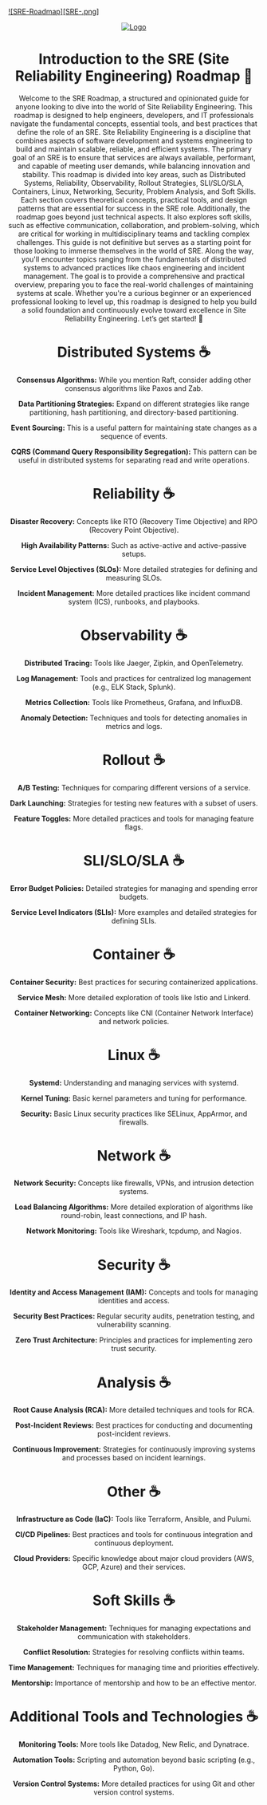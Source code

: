 [![SRE-Roadmap][SRE-.png]](https://christianbatista.com)
  <div align="center">
  <a href="https://github.com/christianbaptista/sre-roadmap">
    <img src="SRE-.png" alt="Logo">
  </a>

# Introduction to the SRE (Site Reliability Engineering) Roadmap 📜

Welcome to the SRE Roadmap, a structured and opinionated guide for anyone looking to dive into the world of Site Reliability Engineering. This roadmap is designed to help engineers, developers, and IT professionals navigate the fundamental concepts, essential tools, and best practices that define the role of an SRE.
Site Reliability Engineering is a discipline that combines aspects of software development and systems engineering to build and maintain scalable, reliable, and efficient systems. The primary goal of an SRE is to ensure that services are always available, performant, and capable of meeting user demands, while balancing innovation and stability.
This roadmap is divided into key areas, such as Distributed Systems, Reliability, Observability, Rollout Strategies, SLI/SLO/SLA, Containers, Linux, Networking, Security, Problem Analysis, and Soft Skills. Each section covers theoretical concepts, practical tools, and design patterns that are essential for success in the SRE role.
Additionally, the roadmap goes beyond just technical aspects. It also explores soft skills, such as effective communication, collaboration, and problem-solving, which are critical for working in multidisciplinary teams and tackling complex challenges.
This guide is not definitive but serves as a starting point for those looking to immerse themselves in the world of SRE. Along the way, you'll encounter topics ranging from the fundamentals of distributed systems to advanced practices like chaos engineering and incident management. The goal is to provide a comprehensive and practical overview, preparing you to face the real-world challenges of maintaining systems at scale.
Whether you're a curious beginner or an experienced professional looking to level up, this roadmap is designed to help you build a solid foundation and continuously evolve toward excellence in Site Reliability Engineering. Let’s get started! 🚀


# Distributed Systems ☕️

**Consensus Algorithms:** While you mention Raft, consider adding other consensus algorithms like Paxos and Zab.

**Data Partitioning Strategies:** Expand on different strategies like range partitioning, hash partitioning, and directory-based partitioning.

**Event Sourcing:** This is a useful pattern for maintaining state changes as a sequence of events.

**CQRS (Command Query Responsibility Segregation):** This pattern can be useful in distributed systems for separating read and write operations.

# Reliability ☕️

**Disaster Recovery:** Concepts like RTO (Recovery Time Objective) and RPO (Recovery Point Objective).

**High Availability Patterns:** Such as active-active and active-passive setups.

**Service Level Objectives (SLOs):** More detailed strategies for defining and measuring SLOs.

**Incident Management:** More detailed practices like incident command system (ICS), runbooks, and playbooks.

# Observability ☕️

**Distributed Tracing:** Tools like Jaeger, Zipkin, and OpenTelemetry.

**Log Management:** Tools and practices for centralized log management (e.g., ELK Stack, Splunk).

**Metrics Collection:** Tools like Prometheus, Grafana, and InfluxDB.

**Anomaly Detection:** Techniques and tools for detecting anomalies in metrics and logs.

# Rollout ☕️

**A/B Testing:** Techniques for comparing different versions of a service.

**Dark Launching:** Strategies for testing new features with a subset of users.

**Feature Toggles:** More detailed practices and tools for managing feature flags.

# SLI/SLO/SLA ☕️

**Error Budget Policies:** Detailed strategies for managing and spending error budgets.

**Service Level Indicators (SLIs):** More examples and detailed strategies for defining SLIs.

# Container ☕️

**Container Security:** Best practices for securing containerized applications.

**Service Mesh:** More detailed exploration of tools like Istio and Linkerd.

**Container Networking:** Concepts like CNI (Container Network Interface) and network policies.

# Linux ☕️

**Systemd:** Understanding and managing services with systemd.

**Kernel Tuning:** Basic kernel parameters and tuning for performance.

**Security:** Basic Linux security practices like SELinux, AppArmor, and firewalls.

# Network ☕️

**Network Security:** Concepts like firewalls, VPNs, and intrusion detection systems.

**Load Balancing Algorithms:** More detailed exploration of algorithms like round-robin, least connections, and IP hash.

**Network Monitoring:** Tools like Wireshark, tcpdump, and Nagios.

# Security ☕️

**Identity and Access Management (IAM):** Concepts and tools for managing identities and access.

**Security Best Practices:** Regular security audits, penetration testing, and vulnerability scanning.

**Zero Trust Architecture:** Principles and practices for implementing zero trust security.

# Analysis ☕️

**Root Cause Analysis (RCA):** More detailed techniques and tools for RCA.

**Post-Incident Reviews:** Best practices for conducting and documenting post-incident reviews.

**Continuous Improvement:** Strategies for continuously improving systems and processes based on incident learnings.

# Other ☕️

**Infrastructure as Code (IaC):** Tools like Terraform, Ansible, and Pulumi.

**CI/CD Pipelines:** Best practices and tools for continuous integration and continuous deployment.

**Cloud Providers:** Specific knowledge about major cloud providers (AWS, GCP, Azure) and their services.

# Soft Skills ☕️

**Stakeholder Management:** Techniques for managing expectations and communication with stakeholders.

**Conflict Resolution:** Strategies for resolving conflicts within teams.

**Time Management:** Techniques for managing time and priorities effectively.

**Mentorship:** Importance of mentorship and how to be an effective mentor.

# Additional Tools and Technologies ☕️

**Monitoring Tools:** More tools like Datadog, New Relic, and Dynatrace.

**Automation Tools:** Scripting and automation beyond basic scripting (e.g., Python, Go).

**Version Control Systems:** More detailed practices for using Git and other version control systems.
